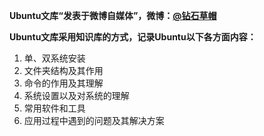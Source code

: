 **Ubuntu文库“发表于微博自媒体”，微博：[@钻石草帽](https://weibo.com/strawhatchan)**

**Ubuntu文库采用知识库的方式，记录Ubuntu以下各方面内容：**

1. 单、双系统安装
2. 文件夹结构及其作用
3. 命令的作用及其理解
4. 系统设置以及对系统的理解
5. 常用软件和工具
6. 应用过程中遇到的问题及其解决方案